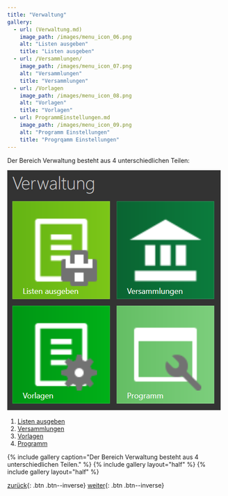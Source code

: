 ```yaml
---
title: "Verwaltung"
gallery:
  - url: (Verwaltung.md)
    image_path: /images/menu_icon_06.png
    alt: "Listen ausgeben"
    title: "Listen ausgeben"
  - url: /Versammlungen/
    image_path: /images/menu_icon_07.png
    alt: "Versammlungen"
    title: "Versammlungen"
  - url: /Vorlagen
    image_path: /images/menu_icon_08.png
    alt: "Vorlagen"
    title: "Vorlagen"
  - url: ProgrammEinstellungen.md
    image_path: /images/menu_icon_09.png
    alt: "Programm Einstellungen"
    title: "Progrqamm Einstellungen"
---
```

Der Bereich Verwaltung besteht aus 4 unterschiedlichen Teilen:

![Icon](images/menu_gruppe3.png)


1. [Listen ausgeben](ListenAusgeben.md)
1. [Versammlungen](Versammlungen.md)
1. [Vorlagen](Vorlagen.md)
1. [Programm](ProgrammEinstellungen.md)

{% include gallery caption="Der Bereich Verwaltung besteht aus 4 unterschiedlichen Teilen." %}
{% include gallery layout="half" %}
{% include gallery layout="half" %}


[zurück](MeineRedner.md){: .btn .btn--inverse}  [weiter](ListenAusgeben.md){: .btn .btn--inverse}